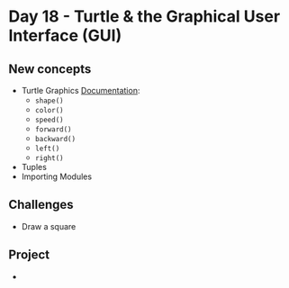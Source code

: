 # Day 18 - Turtle & the Graphical User Interface (GUI)

## New concepts

- Turtle Graphics [Documentation]('https://docs.python.org/3/library/turtle.html'):
    - `shape()`
    - `color()`
    - `speed()`
    - `forward()`
    - `backward()`
    - `left()`
    - `right()`
- Tuples
- Importing Modules

## Challenges

- Draw a square

## Project

- 